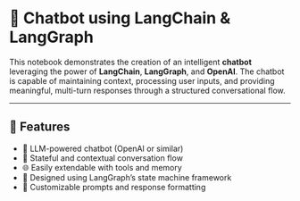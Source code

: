 # 💬 Chatbot using LangChain & LangGraph

This notebook demonstrates the creation of an intelligent **chatbot** leveraging the power of **LangChain**, **LangGraph**, and **OpenAI**. The chatbot is capable of maintaining context, processing user inputs, and providing meaningful, multi-turn responses through a structured conversational flow.

---

## 🚀 Features

- 🧠 LLM-powered chatbot (OpenAI or similar)
- 🔁 Stateful and contextual conversation flow
- 🌐 Easily extendable with tools and memory
- 🧩 Designed using LangGraph’s state machine framework
- 🔧 Customizable prompts and response formatting
